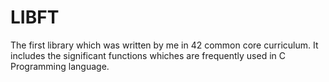 # LIBFT
The first library which was written by me in 42 common core curriculum. It includes the significant functions whiches are  frequently used in C Programming language. 
